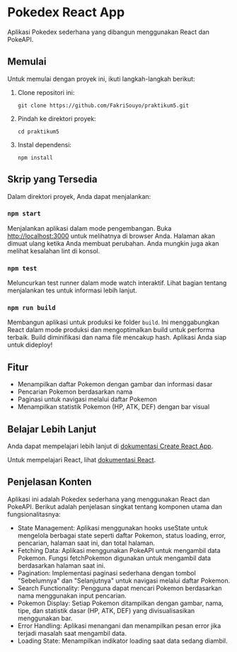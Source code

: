 # Pokedex React App

Aplikasi Pokedex sederhana yang dibangun menggunakan React dan PokeAPI.

## Memulai

Untuk memulai dengan proyek ini, ikuti langkah-langkah berikut:

1. Clone repositori ini:
   ```
   git clone https://github.com/FakriSouyo/praktikum5.git
   ```

2. Pindah ke direktori proyek:
   ```
   cd praktikum5
   ```

3. Instal dependensi:
   ```
   npm install
   ```

## Skrip yang Tersedia

Dalam direktori proyek, Anda dapat menjalankan:

### `npm start`

Menjalankan aplikasi dalam mode pengembangan.
Buka [http://localhost:3000](http://localhost:3000) untuk melihatnya di browser Anda.
Halaman akan dimuat ulang ketika Anda membuat perubahan.
Anda mungkin juga akan melihat kesalahan lint di konsol.

### `npm test`

Meluncurkan test runner dalam mode watch interaktif.
Lihat bagian tentang menjalankan tes untuk informasi lebih lanjut.

### `npm run build`

Membangun aplikasi untuk produksi ke folder `build`.
Ini menggabungkan React dalam mode produksi dan mengoptimalkan build untuk performa terbaik.
Build diminifikasi dan nama file mencakup hash.
Aplikasi Anda siap untuk dideploy!

## Fitur

- Menampilkan daftar Pokemon dengan gambar dan informasi dasar
- Pencarian Pokemon berdasarkan nama
- Paginasi untuk navigasi melalui daftar Pokemon
- Menampilkan statistik Pokemon (HP, ATK, DEF) dengan bar visual

## Belajar Lebih Lanjut

Anda dapat mempelajari lebih lanjut di [dokumentasi Create React App](https://facebook.github.io/create-react-app/docs/getting-started).

Untuk mempelajari React, lihat [dokumentasi React](https://reactjs.org/).

## Penjelasan Konten

Aplikasi ini adalah Pokedex sederhana yang menggunakan React dan PokeAPI. Berikut adalah penjelasan singkat tentang komponen utama dan fungsionalitasnya:

- State Management: Aplikasi menggunakan hooks useState untuk mengelola berbagai state seperti daftar Pokemon, status loading, error, pencarian, halaman saat ini, dan total halaman.
- Fetching Data: Aplikasi menggunakan PokeAPI untuk mengambil data Pokemon. Fungsi fetchPokemon digunakan untuk mengambil data berdasarkan halaman saat ini.
- Pagination: Implementasi paginasi sederhana dengan tombol "Sebelumnya" dan "Selanjutnya" untuk navigasi melalui daftar Pokemon.
- Search Functionality: Pengguna dapat mencari Pokemon berdasarkan nama menggunakan input pencarian.
- Pokemon Display: Setiap Pokemon ditampilkan dengan gambar, nama, tipe, dan statistik dasar (HP, ATK, DEF) yang divisualisasikan menggunakan bar.
- Error Handling: Aplikasi menangani dan menampilkan pesan error jika terjadi masalah saat mengambil data.
- Loading State: Menampilkan indikator loading saat data sedang diambil.
